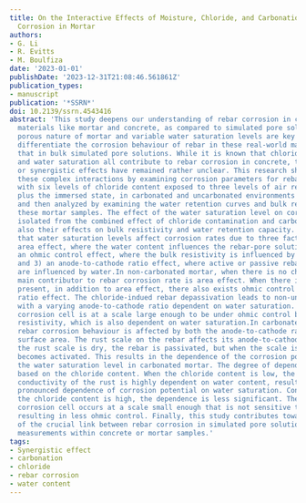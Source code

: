 ```yaml
---
title: On the Interactive Effects of Moisture, Chloride, and Carbonation on Rebar
  Corrosion in Mortar
authors:
- G. Li
- R. Evitts
- M. Boulfiza
date: '2023-01-01'
publishDate: '2023-12-31T21:08:46.561861Z'
publication_types:
- manuscript
publication: '*SSRN*'
doi: 10.2139/ssrn.4543416
abstract: 'This study deepens our understanding of rebar corrosion in cement-based
  materials like mortar and concrete, as compared to simulated pore solutions. The
  porous nature of mortar and variable water saturation levels are key factors that
  differentiate the corrosion behaviour of rebar in these real-world materials from
  that in bulk simulated pore solutions. While it is known that chloride ions, carbonation,
  and water saturation all contribute to rebar corrosion in concrete, their combined
  or synergistic effects have remained rather unclear. This research sheds light on
  these complex interactions by examining corrosion parameters for rebars in mortar
  with six levels of chloride content exposed to three levels of air relative humidity
  plus the immersed state, in carbonated and uncarbonated environments were determined
  and then analyzed by examining the water retention curves and bulk resistivity of
  these mortar samples. The effect of the water saturation level on corrosion was
  isolated from the combined effect of chloride contamination and carbonation and
  also their effects on bulk resistivity and water retention capacity. It was found
  that water saturation levels affect corrosion rates due to three factors: 1) an
  area effect, where the water content influences the rebar-pore solution area; 2)
  an ohmic control effect, where the bulk resistivity is influenced by water content;
  and 3) an anode-to-cathode ratio effect, where active or passive rebar surface conditions
  are influenced by water.In non-carbonated mortar, when there is no chloride, the
  main contributor to rebar corrosion rate is area effect. When there is chloride
  present, in addition to area effect, there also exists ohmic control and anode-to-cathode
  ratio effect. The chloride-indued rebar depassivation leads to non-uniform corrosion
  with a varying anode-to-cathode ratio dependent on water saturation. This non-uniform
  corrosion cell is at a scale large enough to be under ohmic control by the bulk
  resistivity, which is also dependent on water saturation.In carbonated mortar, the
  rebar corrosion behaviour is affected by both the anode-to-cathode ratio and the
  surface area. The rust scale on the rebar affects its anode-to-cathode ratio. When
  the rust scale is dry, the rebar is passivated, but when the scale is wet, the rebar
  becomes activated. This results in the dependence of the corrosion potential on
  the water saturation level in carbonated mortar. The degree of dependence varies
  based on the chloride content. When the chloride content is low, the electrical
  conductivity of the rust is highly dependent on water content, resulting in a more
  pronounced dependence of corrosion potential on water saturation. Conversely, when
  the chloride content is high, the dependence is less significant. The non-uniform
  corrosion cell occurs at a scale small enough that is not sensitive to bulk resistivity,
  resulting in less ohmic control. Finally, this study contributes towards the elucidation
  of the crucial link between rebar corrosion in simulated pore solutions and corrosion
  measurements within concrete or mortar samples.'
tags:
- Synergistic effect
- carbonation
- chloride
- rebar corrosion
- water content
---
```


